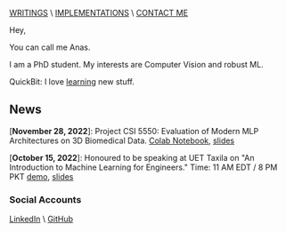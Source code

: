 [WRITINGS](https://manasraza.medium.com) \ [IMPLEMENTATIONS](implementations.md) \ [CONTACT ME](mailto:mraza@oakland.edu)




Hey,

You can call me Anas.

I am a PhD student. My interests are Computer Vision and robust ML.

QuickBit: I love [learning](learning.md) new stuff. 

## News
\[**November 28, 2022**\]: Project CSI 5550: Evaluation of Modern MLP Architectures on 3D Biomedical Data. [Colab Notebook](projects/vc-project.html), [slides](https://docs.google.com/presentation/d/1o1SD0WHBJEqvjOIJWys-Y6z80uuiejmC/edit?usp=sharing&ouid=118316226676823953327&rtpof=true&sd=true)

\[**October 15, 2022**\]: Honoured to be speaking at UET Taxila on "An Introduction to Machine Learning for Engineers." Time: 11 AM EDT / 8 PM PKT 
[demo](talk/uet-2022/demo-code.html), [slides](talk/uet-2022/slides.html)

### Social Accounts 

[LinkedIn](https://linkedin.com/in/memanasraza) \ [GitHub](https://github.com/anas-r-dev) 


